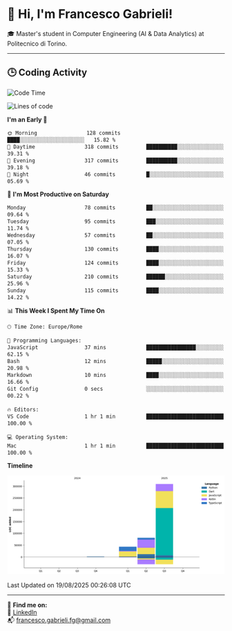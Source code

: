 # 👋 Hi, I'm Francesco Gabrieli!

🎓 Master's student in Computer Engineering (AI & Data Analytics) at Politecnico di Torino.  

---

## 🕒 Coding Activity

<!--START_SECTION:waka-->
![Code Time](http://img.shields.io/badge/Code%20Time-120%20hrs%206%20mins-blue)

![Lines of code](https://img.shields.io/badge/From%20Hello%20World%20I%27ve%20Written-434.0%20thousand%20lines%20of%20code-blue)

**I'm an Early 🐤** 

```text
🌞 Morning                128 commits         ████░░░░░░░░░░░░░░░░░░░░░   15.82 % 
🌆 Daytime                318 commits         ██████████░░░░░░░░░░░░░░░   39.31 % 
🌃 Evening                317 commits         ██████████░░░░░░░░░░░░░░░   39.18 % 
🌙 Night                  46 commits          █░░░░░░░░░░░░░░░░░░░░░░░░   05.69 % 
```
📅 **I'm Most Productive on Saturday** 

```text
Monday                   78 commits          ██░░░░░░░░░░░░░░░░░░░░░░░   09.64 % 
Tuesday                  95 commits          ███░░░░░░░░░░░░░░░░░░░░░░   11.74 % 
Wednesday                57 commits          ██░░░░░░░░░░░░░░░░░░░░░░░   07.05 % 
Thursday                 130 commits         ████░░░░░░░░░░░░░░░░░░░░░   16.07 % 
Friday                   124 commits         ████░░░░░░░░░░░░░░░░░░░░░   15.33 % 
Saturday                 210 commits         ██████░░░░░░░░░░░░░░░░░░░   25.96 % 
Sunday                   115 commits         ████░░░░░░░░░░░░░░░░░░░░░   14.22 % 
```


📊 **This Week I Spent My Time On** 

```text
🕑︎ Time Zone: Europe/Rome

💬 Programming Languages: 
JavaScript               37 mins             ████████████████░░░░░░░░░   62.15 % 
Bash                     12 mins             █████░░░░░░░░░░░░░░░░░░░░   20.98 % 
Markdown                 10 mins             ████░░░░░░░░░░░░░░░░░░░░░   16.66 % 
Git Config               0 secs              ░░░░░░░░░░░░░░░░░░░░░░░░░   00.22 % 

🔥 Editors: 
VS Code                  1 hr 1 min          █████████████████████████   100.00 % 

💻 Operating System: 
Mac                      1 hr 1 min          █████████████████████████   100.00 % 
```

**Timeline**

![Lines of Code chart](https://raw.githubusercontent.com/francescogabrieli/francescogabrieli/main/assets/bar_graph.png)


 Last Updated on 19/08/2025 00:26:08 UTC
<!--END_SECTION:waka-->


---



🔗 **Find me on:**  
💼 [LinkedIn](https://www.linkedin.com/in/francesco-gabrieli)  
📬 francesco.gabrieli.fg@gmail.com  



